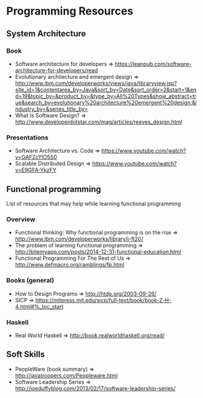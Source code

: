 # Programming Resources

## System Architecture
### Book
* Software architecture for developers => https://leanpub.com/software-architecture-for-developers/read
* Evolutionary architecture and emergent design => http://www.ibm.com/developerworks/views/java/libraryview.jsp?site_id=1&contentarea_by=Java&sort_by=Date&sort_order=2&start=1&end=19&topic_by=&product_by=&type_by=All%20Types&show_abstract=true&search_by=evolutionary%20architecture%20emergent%20design:&industry_by=&series_title_by=
* What Is Software Design? => http://www.developerdotstar.com/mag/articles/reeves_design.html

### Presentations
* Software Architecture vs. Code  => https://www.youtube.com/watch?v=GAFZcYlO5S0
* Scalable Distributed Design => https://www.youtube.com/watch?v=E9GFA-YkzFY

## Functional programming
List of resources that may help while learning functional programming

### Overview
* Functional thinking: Why functional programming is on the rise => http://www.ibm.com/developerworks/library/j-ft20/
* The problem of learning functional programming => http://bitemyapp.com/posts/2014-12-31-functional-education.html
* Functional Programming For The Rest of Us => http://www.defmacro.org/ramblings/fp.html

### Books (general)
* How to Design Programs => http://htdp.org/2003-09-26/
* SICP => https://mitpress.mit.edu/sicp/full-text/book/book-Z-H-4.html#%_toc_start

### Haskell
* Real World Haskell => http://book.realworldhaskell.org/read/

## Soft Skills
* PeopleWare (book summary) => http://javatroopers.com/Peopleware.html
* Software Leadership Series => http://joeduffyblog.com/2013/02/17/software-leadership-series/


